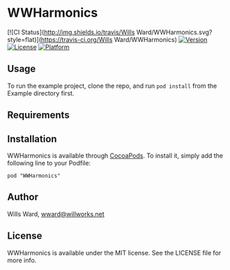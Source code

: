 # WWHarmonics

[![CI Status](http://img.shields.io/travis/Wills Ward/WWHarmonics.svg?style=flat)](https://travis-ci.org/Wills Ward/WWHarmonics)
[![Version](https://img.shields.io/cocoapods/v/WWHarmonics.svg?style=flat)](http://cocoadocs.org/docsets/WWHarmonics)
[![License](https://img.shields.io/cocoapods/l/WWHarmonics.svg?style=flat)](http://cocoadocs.org/docsets/WWHarmonics)
[![Platform](https://img.shields.io/cocoapods/p/WWHarmonics.svg?style=flat)](http://cocoadocs.org/docsets/WWHarmonics)

## Usage

To run the example project, clone the repo, and run `pod install` from the Example directory first.

## Requirements

## Installation

WWHarmonics is available through [CocoaPods](http://cocoapods.org). To install
it, simply add the following line to your Podfile:

    pod "WWHarmonics"

## Author

Wills Ward, wward@willworks.net

## License

WWHarmonics is available under the MIT license. See the LICENSE file for more info.

